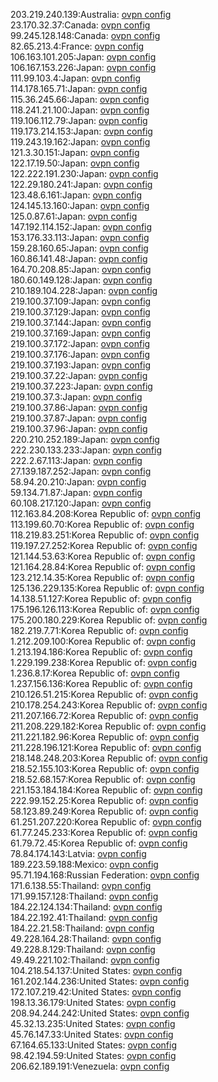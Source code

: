 203.219.240.139:Australia: [ovpn config](vpn/203_219_240_139.ovpn)  
23.170.32.37:Canada: [ovpn config](vpn/23_170_32_37.ovpn)  
99.245.128.148:Canada: [ovpn config](vpn/99_245_128_148.ovpn)  
82.65.213.4:France: [ovpn config](vpn/82_65_213_4.ovpn)  
106.163.101.205:Japan: [ovpn config](vpn/106_163_101_205.ovpn)  
106.167.153.226:Japan: [ovpn config](vpn/106_167_153_226.ovpn)  
111.99.103.4:Japan: [ovpn config](vpn/111_99_103_4.ovpn)  
114.178.165.71:Japan: [ovpn config](vpn/114_178_165_71.ovpn)  
115.36.245.66:Japan: [ovpn config](vpn/115_36_245_66.ovpn)  
118.241.21.100:Japan: [ovpn config](vpn/118_241_21_100.ovpn)  
119.106.112.79:Japan: [ovpn config](vpn/119_106_112_79.ovpn)  
119.173.214.153:Japan: [ovpn config](vpn/119_173_214_153.ovpn)  
119.243.19.162:Japan: [ovpn config](vpn/119_243_19_162.ovpn)  
121.3.30.151:Japan: [ovpn config](vpn/121_3_30_151.ovpn)  
122.17.19.50:Japan: [ovpn config](vpn/122_17_19_50.ovpn)  
122.222.191.230:Japan: [ovpn config](vpn/122_222_191_230.ovpn)  
122.29.180.241:Japan: [ovpn config](vpn/122_29_180_241.ovpn)  
123.48.6.161:Japan: [ovpn config](vpn/123_48_6_161.ovpn)  
124.145.13.160:Japan: [ovpn config](vpn/124_145_13_160.ovpn)  
125.0.87.61:Japan: [ovpn config](vpn/125_0_87_61.ovpn)  
147.192.114.152:Japan: [ovpn config](vpn/147_192_114_152.ovpn)  
153.176.33.113:Japan: [ovpn config](vpn/153_176_33_113.ovpn)  
159.28.160.65:Japan: [ovpn config](vpn/159_28_160_65.ovpn)  
160.86.141.48:Japan: [ovpn config](vpn/160_86_141_48.ovpn)  
164.70.208.85:Japan: [ovpn config](vpn/164_70_208_85.ovpn)  
180.60.149.128:Japan: [ovpn config](vpn/180_60_149_128.ovpn)  
210.189.104.228:Japan: [ovpn config](vpn/210_189_104_228.ovpn)  
219.100.37.109:Japan: [ovpn config](vpn/219_100_37_109.ovpn)  
219.100.37.129:Japan: [ovpn config](vpn/219_100_37_129.ovpn)  
219.100.37.144:Japan: [ovpn config](vpn/219_100_37_144.ovpn)  
219.100.37.169:Japan: [ovpn config](vpn/219_100_37_169.ovpn)  
219.100.37.172:Japan: [ovpn config](vpn/219_100_37_172.ovpn)  
219.100.37.176:Japan: [ovpn config](vpn/219_100_37_176.ovpn)  
219.100.37.193:Japan: [ovpn config](vpn/219_100_37_193.ovpn)  
219.100.37.22:Japan: [ovpn config](vpn/219_100_37_22.ovpn)  
219.100.37.223:Japan: [ovpn config](vpn/219_100_37_223.ovpn)  
219.100.37.3:Japan: [ovpn config](vpn/219_100_37_3.ovpn)  
219.100.37.86:Japan: [ovpn config](vpn/219_100_37_86.ovpn)  
219.100.37.87:Japan: [ovpn config](vpn/219_100_37_87.ovpn)  
219.100.37.96:Japan: [ovpn config](vpn/219_100_37_96.ovpn)  
220.210.252.189:Japan: [ovpn config](vpn/220_210_252_189.ovpn)  
222.230.133.233:Japan: [ovpn config](vpn/222_230_133_233.ovpn)  
222.2.67.113:Japan: [ovpn config](vpn/222_2_67_113.ovpn)  
27.139.187.252:Japan: [ovpn config](vpn/27_139_187_252.ovpn)  
58.94.20.210:Japan: [ovpn config](vpn/58_94_20_210.ovpn)  
59.134.71.87:Japan: [ovpn config](vpn/59_134_71_87.ovpn)  
60.108.217.120:Japan: [ovpn config](vpn/60_108_217_120.ovpn)  
112.163.84.208:Korea Republic of: [ovpn config](vpn/112_163_84_208.ovpn)  
113.199.60.70:Korea Republic of: [ovpn config](vpn/113_199_60_70.ovpn)  
118.219.83.251:Korea Republic of: [ovpn config](vpn/118_219_83_251.ovpn)  
119.197.27.252:Korea Republic of: [ovpn config](vpn/119_197_27_252.ovpn)  
121.144.53.63:Korea Republic of: [ovpn config](vpn/121_144_53_63.ovpn)  
121.164.28.84:Korea Republic of: [ovpn config](vpn/121_164_28_84.ovpn)  
123.212.14.35:Korea Republic of: [ovpn config](vpn/123_212_14_35.ovpn)  
125.136.229.135:Korea Republic of: [ovpn config](vpn/125_136_229_135.ovpn)  
14.138.51.127:Korea Republic of: [ovpn config](vpn/14_138_51_127.ovpn)  
175.196.126.113:Korea Republic of: [ovpn config](vpn/175_196_126_113.ovpn)  
175.200.180.229:Korea Republic of: [ovpn config](vpn/175_200_180_229.ovpn)  
182.219.7.71:Korea Republic of: [ovpn config](vpn/182_219_7_71.ovpn)  
1.212.209.100:Korea Republic of: [ovpn config](vpn/1_212_209_100.ovpn)  
1.213.194.186:Korea Republic of: [ovpn config](vpn/1_213_194_186.ovpn)  
1.229.199.238:Korea Republic of: [ovpn config](vpn/1_229_199_238.ovpn)  
1.236.8.17:Korea Republic of: [ovpn config](vpn/1_236_8_17.ovpn)  
1.237.156.136:Korea Republic of: [ovpn config](vpn/1_237_156_136.ovpn)  
210.126.51.215:Korea Republic of: [ovpn config](vpn/210_126_51_215.ovpn)  
210.178.254.243:Korea Republic of: [ovpn config](vpn/210_178_254_243.ovpn)  
211.207.166.72:Korea Republic of: [ovpn config](vpn/211_207_166_72.ovpn)  
211.208.229.182:Korea Republic of: [ovpn config](vpn/211_208_229_182.ovpn)  
211.221.182.96:Korea Republic of: [ovpn config](vpn/211_221_182_96.ovpn)  
211.228.196.121:Korea Republic of: [ovpn config](vpn/211_228_196_121.ovpn)  
218.148.248.203:Korea Republic of: [ovpn config](vpn/218_148_248_203.ovpn)  
218.52.155.103:Korea Republic of: [ovpn config](vpn/218_52_155_103.ovpn)  
218.52.68.157:Korea Republic of: [ovpn config](vpn/218_52_68_157.ovpn)  
221.153.184.184:Korea Republic of: [ovpn config](vpn/221_153_184_184.ovpn)  
222.99.152.25:Korea Republic of: [ovpn config](vpn/222_99_152_25.ovpn)  
58.123.89.249:Korea Republic of: [ovpn config](vpn/58_123_89_249.ovpn)  
61.251.207.220:Korea Republic of: [ovpn config](vpn/61_251_207_220.ovpn)  
61.77.245.233:Korea Republic of: [ovpn config](vpn/61_77_245_233.ovpn)  
61.79.72.45:Korea Republic of: [ovpn config](vpn/61_79_72_45.ovpn)  
78.84.174.143:Latvia: [ovpn config](vpn/78_84_174_143.ovpn)  
189.223.59.188:Mexico: [ovpn config](vpn/189_223_59_188.ovpn)  
95.71.194.168:Russian Federation: [ovpn config](vpn/95_71_194_168.ovpn)  
171.6.138.55:Thailand: [ovpn config](vpn/171_6_138_55.ovpn)  
171.99.157.128:Thailand: [ovpn config](vpn/171_99_157_128.ovpn)  
184.22.124.134:Thailand: [ovpn config](vpn/184_22_124_134.ovpn)  
184.22.192.41:Thailand: [ovpn config](vpn/184_22_192_41.ovpn)  
184.22.21.58:Thailand: [ovpn config](vpn/184_22_21_58.ovpn)  
49.228.164.28:Thailand: [ovpn config](vpn/49_228_164_28.ovpn)  
49.228.8.129:Thailand: [ovpn config](vpn/49_228_8_129.ovpn)  
49.49.221.102:Thailand: [ovpn config](vpn/49_49_221_102.ovpn)  
104.218.54.137:United States: [ovpn config](vpn/104_218_54_137.ovpn)  
161.202.144.236:United States: [ovpn config](vpn/161_202_144_236.ovpn)  
172.107.219.42:United States: [ovpn config](vpn/172_107_219_42.ovpn)  
198.13.36.179:United States: [ovpn config](vpn/198_13_36_179.ovpn)  
208.94.244.242:United States: [ovpn config](vpn/208_94_244_242.ovpn)  
45.32.13.235:United States: [ovpn config](vpn/45_32_13_235.ovpn)  
45.76.147.33:United States: [ovpn config](vpn/45_76_147_33.ovpn)  
67.164.65.133:United States: [ovpn config](vpn/67_164_65_133.ovpn)  
98.42.194.59:United States: [ovpn config](vpn/98_42_194_59.ovpn)  
206.62.189.191:Venezuela: [ovpn config](vpn/206_62_189_191.ovpn)  
